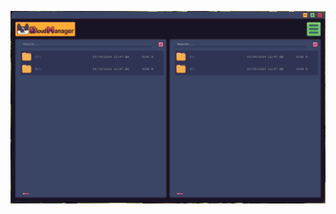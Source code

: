 [![Watch the video](https://raw.githubusercontent.com/DianaCristescu/CloudManager/main/showcase/CloudManager_showcase_thumbnail.png)](https://raw.githubusercontent.com/DianaCristescu/CloudManager/main/showcase/CloudManager_showcase.mp4)